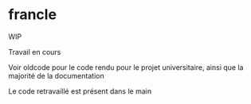 # francle

WIP

Travail en cours

Voir oldcode pour le code rendu pour le projet universitaire, ainsi que la majorité de la documentation

Le code retravaillé est présent dans le main

